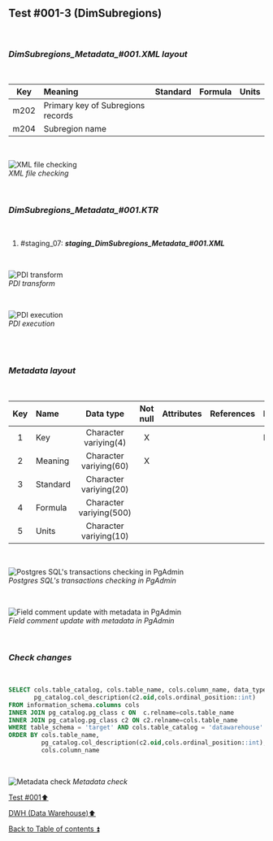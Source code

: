 ## Test #001-3 (DimSubregions)    

<p><br></p> 

### **_DimSubregions\_Metadata\_#001.XML layout_**  

<p><br></p> 

| Key      	| Meaning                                 | Standard              | Formula                                                                  | Units |
| :-------: | :-------------------------------------- | :-------------------: | :----------------------------------------------------------------------- | :---: |
| m202      | Primary key of Subregions records       |                       |                                                                          |       |
| m204      | Subregion name                          |                       |                                                                          |       |

<p><br></p>  
 
![XML file checking](https://i.imgur.com/AGoJYx9.png)  
_XML file checking_  

<p><br></p> 

### **_DimSubregions\_Metadata\_#001.KTR_**  

<p><br></p> 

  1. #staging_07: **_staging\_DimSubregions\_Metadata\_#001.XML_**  

<p><br></p>  

![PDI transform](https://i.imgur.com/9Irt1vt.png)  
_PDI transform_  

<p><br></p>  

![PDI execution](https://i.imgur.com/yR5Ymdk.png)  
_PDI execution_ 

<p><br></p> 

### **_<p><br>Metadata layout</p>_**  

<p><br></p>

| Key	| Name                  | Data type              | Not null | Attributes | References            | Description |
| :-: | :-------------------- | :--------------------: | :------: | :--------- | :-------------------- | :-----------| 
| 1   | Key                   | Character variying(4)  | X        |            |                       | PK,FK       |
| 2   | Meaning               | Character variying(60) | X        |            |                       |             |
| 3   | Standard              | Character variying(20) |          |            |                       |             |
| 4   | Formula               | Character variying(500)|          |            |                       |             |
| 5   | Units                 | Character variying(10) |          |            |                       |             |

<p><br></p>  
 
![Postgres SQL's transactions checking in PgAdmin](https://i.imgur.com/GIxXTqe.png)  
_Postgres SQL's transactions checking in PgAdmin_  

<p><br></p>

![Field comment update with metadata in PgAdmin](https://i.imgur.com/9lBXfDV.png)  
_Field comment update with metadata in PgAdmin_  

<p><br></p>  

### **_Check changes_**  

<p><br></p> 

````SQL
SELECT cols.table_catalog, cols.table_name, cols.column_name, data_type,
       pg_catalog.col_description(c2.oid,cols.ordinal_position::int)
FROM information_schema.columns cols
INNER JOIN pg_catalog.pg_class c ON  c.relname=cols.table_name
INNER JOIN pg_catalog.pg_class c2 ON c2.relname=cols.table_name
WHERE table_schema = 'target' AND cols.table_catalog = 'datawarehouse' AND cols.table_name = 'DimSubregions' 
ORDER BY cols.table_name,
   		 pg_catalog.col_description(c2.oid,cols.ordinal_position::int),
		 cols.column_name  
````

<p><br></p>

![Metadata check](https://i.imgur.com/kffvK0E.png)
_Metadata check_

[Test #001:arrow_up:](t001.md)  

[DWH (Data Warehouse):arrow_up:](../dwh.md)  

[Back to Table of contents :arrow_double_up:](../../README.md)   